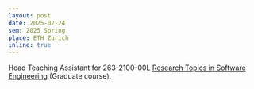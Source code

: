 ```yaml
---
layout: post
date: 2025-02-24
sem: 2025 Spring
place: ETH Zurich
inline: true
---
```


Head Teaching Assistant for 263-2100-00L [Research Topics in Software Engineering](https://www.sri.inf.ethz.ch/teaching/ses2025) (Graduate course).
